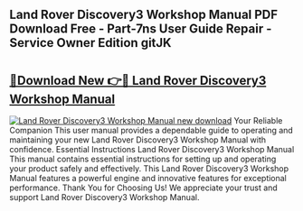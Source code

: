 ## Land Rover Discovery3 Workshop Manual PDF Download Free - Part-7ns User Guide Repair - Service Owner Edition gitJK

# <h2><a href="http://bc80653.oget.top/?id=Land+Rover+Discovery3+Workshop+Manual">🔗Download New 👉🔴 Land Rover Discovery3 Workshop Manual</a></h2>

[![Land Rover Discovery3 Workshop Manual new download](https://i.imgur.com/5g1atiW.png)](http://bc80653.oget.top/?id=Land+Rover+Discovery3+Workshop+Manual)
Your Reliable Companion This user manual provides a dependable guide to operating and maintaining your new Land Rover Discovery3 Workshop Manual with confidence. Essential Instructions Land Rover Discovery3 Workshop Manual This manual contains essential instructions for setting up and operating your product safely and effectively. This Land Rover Discovery3 Workshop Manual features a powerful engine and innovative features for exceptional performance. Thank You for Choosing Us! We appreciate your trust and support Land Rover Discovery3 Workshop Manual.
